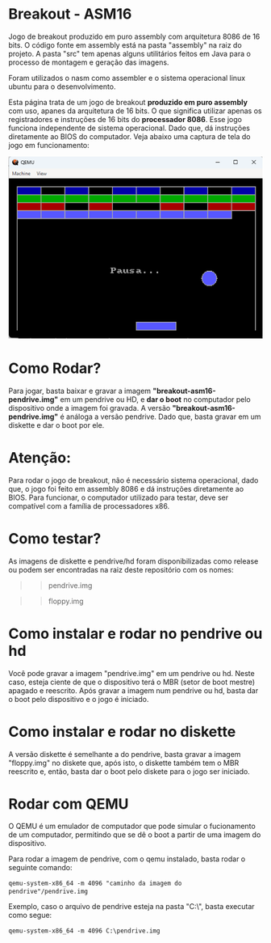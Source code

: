 # Breakout - ASM16
Jogo de breakout produzido em puro assembly com arquitetura 8086 de 16 bits. O código fonte em assembly está na pasta "assembly" na raiz do projeto. A pasta "src" tem apenas alguns utilitários feitos em Java para o processo de montagem e geração das imagens.

Foram utilizados o nasm como assembler e o sistema operacional linux ubuntu para o desenvolvimento.

Esta página trata de um jogo de breakout <b>produzido em puro assembly</b> com uso, apanes da arquitetura de 16 bits. O que significa utilizar apenas os registradores e instruções de 16 bits do <b>processador 8086</b>. Esse jogo funciona independente de sistema operacional. Dado que, dá instruções diretamente ao BIOS do computador. Veja abaixo uma captura de tela do jogo em funcionamento:

!['Tela do jogo'](breakout.png)

# Como Rodar?

Para jogar, basta baixar e gravar a imagem <b>"breakout-asm16-pendrive.img"</b> em um pendrive 
ou HD, e <b>dar o boot</b> no computador pelo dispositivo onde a imagem foi gravada. A 
versão <b>"breakout-asm16-pendrive.img"</b> é análoga a versão pendrive. Dado que, basta 
gravar em um diskette e dar o boot por ele.






# Atenção:

Para rodar o jogo de breakout, não é necessário sistema operacional, dado que, o jogo foi feito em assembly 8086 e dá instruções diretamente ao BIOS.
Para funcionar, o computador utilizado para testar, deve ser compatível com a família de processadores x86.

# Como testar?

As imagens de diskette e pendrive/hd foram disponibilizadas como release ou podem ser encontradas na raiz deste repositório com os nomes:

>> pendrive.img
  
>> floppy.img

# Como instalar e rodar no pendrive ou hd

Você pode gravar a imagem "pendrive.img" em um pendrive ou hd. Neste caso, esteja ciente de que o dispositivo terá o MBR (setor de boot mestre) apagado e reescrito.
Após gravar a imagem num pendrive ou hd, basta dar o boot pelo dispositivo e o jogo é iniciado.

# Como instalar e rodar no diskette

A versão diskette é semelhante a do pendrive, basta gravar a imagem "floppy.img" no diskete que, após isto, o diskette também tem o MBR reescrito e, então, 
basta dar o boot pelo diskete para o jogo ser iniciado.

# Rodar com QEMU

O QEMU é um emulador de computador que pode simular o fucionamento de um computador, permitindo que se dê o boot a partir de uma imagem do dispositivo.

Para rodar a imagem de pendrive, com o qemu instalado, basta rodar o seguinte comando:

```
qemu-system-x86_64 -m 4096 "caminho da imagem do pendrive"/pendrive.img
```

Exemplo, caso o arquivo de pendrive esteja na pasta "C:\\", basta executar como segue:

```
qemu-system-x86_64 -m 4096 C:\pendrive.img
```
